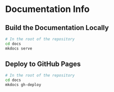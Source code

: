 # Documentation Info

## Build the Documentation Locally

```bash
# In the root of the repository
cd docs
mkdocs serve
```

## Deploy to GitHub Pages

```bash
# In the root of the repository
cd docs
mkdocs gh-deploy
```
